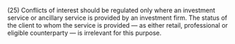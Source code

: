 (25) Conflicts of interest should be regulated only where an investment service or ancillary service is provided by an investment firm. The status of the client to whom the service is provided — as either retail, professional or eligible counterparty — is irrelevant for this purpose.